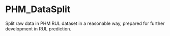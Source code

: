 # PHM_DataSplit
Split raw data in PHM RUL dataset in a reasonable way, prepared for further development in RUL prediction.
